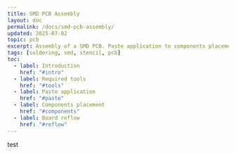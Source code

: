 ```yaml
---
title: SMD PCB Assembly
layout: doc
permalink: /docs/smd-pcb-assembly/
updated: 2025-07-02
topic: pcb
excerpt: Assembly of a SMD PCB. Paste application to components placement and reflow.
tags: [soldering, smd, stencil, pcb]
toc:
  - label: Introduction
    href: "#intro"
  - label: Required tools
    href: "#tools"
  - label: Paste application
    href: "#paste"
  - label: Components placement
    href: "#components"
  - label: Board reflow
    href: "#reflow"
---
```

test